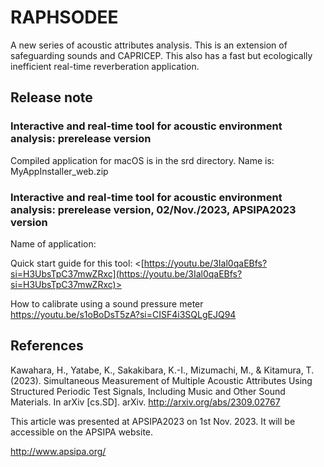 # RAPHSODEE

A new series of acoustic attributes analysis. This is an extension of safeguarding sounds and CAPRICEP. This also has a fast but ecologically inefficient real-time reverberation application.

## Release note
### Interactive and real-time tool for acoustic environment analysis: prerelease version

Compiled application for macOS is in the srd directory. Name is:
MyAppInstaller_web.zip

### Interactive and real-time tool for acoustic environment analysis: prerelease version, 02/Nov./2023, APSIPA2023 version

 Name of application:

Quick start guide for this tool:
<[https://youtu.be/3Ial0qaEBfs?si=H3UbsTpC37mwZRxc](https://youtu.be/3Ial0qaEBfs?si=H3UbsTpC37mwZRxc)>

How to calibrate using a sound pressure meter
<https://youtu.be/s1oBoDsT5zA?si=CISF4i3SQLgEJQ94>

## References

Kawahara, H., Yatabe, K., Sakakibara, K.-I., Mizumachi, M., & Kitamura, T. (2023). Simultaneous Measurement of Multiple Acoustic Attributes Using Structured Periodic Test Signals, Including Music and Other Sound Materials. In arXiv [cs.SD]. arXiv. <http://arxiv.org/abs/2309.02767>

This article was presented at APSIPA2023 on 1st Nov. 2023. It will be accessible on the APSIPA website.

<http://www.apsipa.org/>
